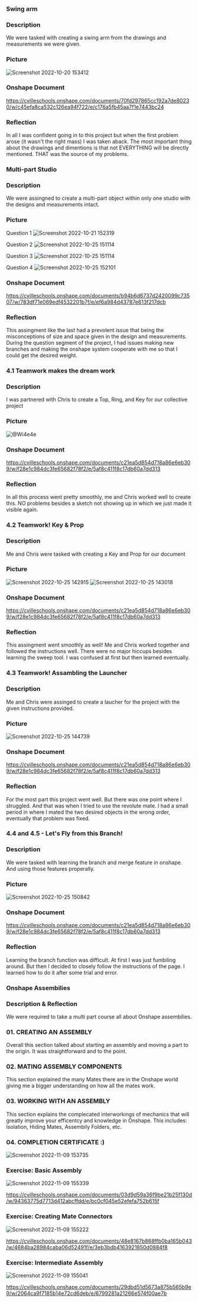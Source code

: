 ### Swing arm

### Description
We were tasked with creating a swing arm from the drawings and measurements we were given.

### Picture
![Screenshot 2022-10-20 153412](https://user-images.githubusercontent.com/112979207/197853853-83a5ced7-b2cd-4861-b44a-097f16274fe6.png)


### Onshape Document
https://cvilleschools.onshape.com/documents/70fd297865cc192a7de80230/w/c45efa8ca532c126ea94f722/e/c176a5fb45aa7f1e7443bc24

### Reflection
In all I was confident going in to this project but when the first problem arose (it wasn't the right mass) I was taken aback. 
The most important thing about the drawings and dimentions is that not EVERYTHING will be directly mentioned. THAT was the 
source of my problems.


### Multi-part Studio 

### Description
We were assingned to create a multi-part object within only one studio with the designs and measurements intact.

### Picture
Question 1
![Screenshot 2022-10-21 152319](https://user-images.githubusercontent.com/112979207/197854299-8d98e4ef-a971-4693-9904-ff779ae93192.png)

Question 2
![Screenshot 2022-10-25 151114](https://user-images.githubusercontent.com/112979207/197862515-3456435c-a32b-4460-9b12-d02be3e3e1e1.png)

Question 3
![Screenshot 2022-10-25 151114](https://user-images.githubusercontent.com/112979207/197862710-4ac513cc-334d-4d88-a803-4416c7e5f35f.png)

Question 4
![Screenshot 2022-10-25 152101](https://user-images.githubusercontent.com/112979207/197863056-ea7301ed-d13a-4635-812e-bc47d4cc5fd4.png)
### Onshape Document
https://cvilleschools.onshape.com/documents/b94b6d6737d2420099c73507/w/783df71e069edf4532201b7f/e/ef6a984d43787e613f217dcb

### Reflection
This assingment like the last had a prevolent issue that being the misconceptions of size and space given in the design and
measurements. During the question segment of the project, I had issues making new branches and making the onshape system 
cooperate with me so that I could get the desired weight.


### 4.1 Teamwork makes the dream work

### Description
I was partnered with Chris to create a Top, Ring, and Key for our collective project
### Picture
![@Wi4e4e](https://user-images.githubusercontent.com/112979207/197854268-c7b3409e-1853-4e17-8810-7ebec2f3b3d7.png)

### Onshape Document
https://cvilleschools.onshape.com/documents/c21ea5d854d718a86e6eb309/w/f28e1c984dc3fe65682f78f2/e/5af8c411f8c17db60a7dd313
### Reflection
In all this process went pretty smoothly, me and Chris worked well to create this. NO problems besides a sketch not showing up
in which we just made it visible again.
### 4.2 Teamwork! Key & Prop

### Description
Me and Chris were tasked with creating a Key and Prop for our document
### Picture
![Screenshot 2022-10-25 142915](https://user-images.githubusercontent.com/112979207/197855134-14945670-ce8b-476e-8ce6-414fb150c8ea.png)
![Screenshot 2022-10-25 143018](https://user-images.githubusercontent.com/112979207/197855163-5bc29b72-e40b-46e7-8ade-72354582fbff.png)


### Onshape Document
https://cvilleschools.onshape.com/documents/c21ea5d854d718a86e6eb309/w/f28e1c984dc3fe65682f78f2/e/5af8c411f8c17db60a7dd313

### Reflection
This assingment went smoothly as well! Me and Chris worked together and followed the instructions well.
There were no major hiccups besides learning the sweep tool. I was confused at first but then learned eventually.
### 4.3 Teamwork! Assambling the Launcher

### Description
Me and Chris were assinged to create a laucher for the project with the given instructions provided.
### Picture
![Screenshot 2022-10-25 144739](https://user-images.githubusercontent.com/112979207/197856789-b134d101-2fc7-4165-b266-ec707c659312.png)

### Onshape Document
https://cvilleschools.onshape.com/documents/c21ea5d854d718a86e6eb309/w/f28e1c984dc3fe65682f78f2/e/5af8c411f8c17db60a7dd313

### Reflection
For the most part this project went well. But there was one point where I struggled. And that was when I tried to use the revolute mate.
I had a small period in where I mated the two desired objects in the wrong order, eventually that problem was fixed.
### 4.4 and 4.5 - Let's Fly from this Branch!

### Description
We were tasked with learning the branch and merge feature in onshape. And using those features properally.
### Picture
![Screenshot 2022-10-25 150842](https://user-images.githubusercontent.com/112979207/197860756-611ac84b-10d4-408b-ab69-b76ee8fe7bea.png)
### Onshape Document
https://cvilleschools.onshape.com/documents/c21ea5d854d718a86e6eb309/w/f28e1c984dc3fe65682f78f2/e/5af8c411f8c17db60a7dd313

### Reflection
Learning the branch function was difficult. At first I was just fumbiling around. But then I decided to closely follow the instructions of the page.
I learned how to do it after some trial and error.

### Onshape Assembilies

### Description & Reflection
We were required to take a multi part course all about Onshape assembilies.

### 01. CREATING AN ASSEMBLY
Overall this section talked about starting an assembly and moving a part to the origin.
It was straightforward and to the point.

### 02. MATING ASSEMBLY COMPONENTS
This section explained the many Mates there are in the Onshape world giving me a bigger understanding
on how all the mates work.
### 03. WORKING WITH AN ASSEMBLY
This section explains the complecated interworkings of mechanics that will greatly improve your efficentcy
and knowledge in Onshape. This includes: Isolation, Hiding Mates, Assembily Folders, etc.
### 04. COMPLETION CERTIFICATE :)

![Screenshot 2022-11-09 153735](https://user-images.githubusercontent.com/112979207/200937538-6f5c48f8-9909-442d-b260-42e3bb702e2e.png)

### Exercise: Basic Assembly
![Screenshot 2022-11-09 155339](https://user-images.githubusercontent.com/112979207/200939536-fd8f0b00-4f78-4dc5-b510-5c627c981cb4.png)

https://cvilleschools.onshape.com/documents/03d9d59a36f9be21b25f130d/w/94363775d7713d412abcffdd/e/bc0cf045e52efefa752b615f
### Exercise: Creating Mate Connectors
![Screenshot 2022-11-09 155222](https://user-images.githubusercontent.com/112979207/200939316-9d94248d-4c30-4271-8e26-ce3373be2697.png)

https://cvilleschools.onshape.com/documents/48e8167b868ffb0ba165b043/w/4684ba28984caba06d52491f/e/3eb3bdb4163921850d0884f8
### Exercise: Intermediate Assembly
![Screenshot 2022-11-09 155041](https://user-images.githubusercontent.com/112979207/200939098-b5504bac-d73b-404b-b99c-c948bee26940.png)

https://cvilleschools.onshape.com/documents/29dbd51d5673a875b565b9e9/w/2064ca9f7185b14e72cd6deb/e/6799281a21266e574f00ae7b
